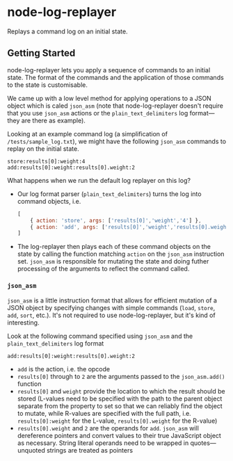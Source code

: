 # node-log-replayer

Replays a command log on an initial state.

## Getting Started

node-log-replayer lets you apply a sequence of commands to an initial state.
The format of the commands and the application of those commands to the state is customisable.


We came up with a low level method for applying operations to a JSON object which is caled `json_asm`
(note that node-log-replayer doesn't require that you use `json_asm` actions or the `plain_text_delimiters` log format—they are there as example).

Looking at an example command log (a simplification of `/tests/sample_log.txt`), we might have the following `json_asm` commands to replay on the initial state.

```text
store:results[0]:weight:4
add:results[0]:weight:results[0].weight:2
```

What happens when we run the default log replayer on this log?

- Our log format parser (`plain_text_delimiters`) turns the log into command objects, i.e.
	```js
	[
		{ action: 'store', args: ['results[0]','weight','4'] },
		{ action: 'add', args: ['results[0]','weight','results[0].weight', '2'] }
	]
	```
- The log-replayer then plays each of these command objects on the state by calling the function matching `action` on the `json_asm` instruction set.
  `json_asm` is responsible for mutating the state and doing futher processing of the arguments to reflect the command called.


### `json_asm`

`json_asm` is a little instruction format that allows for efficient mutation of a 
JSON object by specifying changes with simple commands (`load`, `store`, `add`, `sort`, etc.).
It's not required to use node-log-replayer, but it's kind of interesting.

Look at the following command specified using `json_asm` and the `plain_text_delimiters` log format

```
add:results[0]:weight:results[0].weight:2
```

- `add` is the action, i.e. the opcode
- `results[0]` through to `2` are the arguments passed to the `json_asm.add()` function
- `results[0]` and `weight` provide the location to which the result should be stored 
	(L-values need to be specified with the path to the parent object separate from the property to set so that we can reliably find the object to mutate,
	while R-values are specified with the full path, i.e. `results[0]:weight` for the L-value, `results[0].weight` for the R-value)
- `results[0].weight` and `2` are the operands for `add`. `json_asm` will dereference pointers and convert values to their true JavaScript object as necessary.
	String literal operands need to be wrapped in quotes—unquoted strings are treated as pointers
